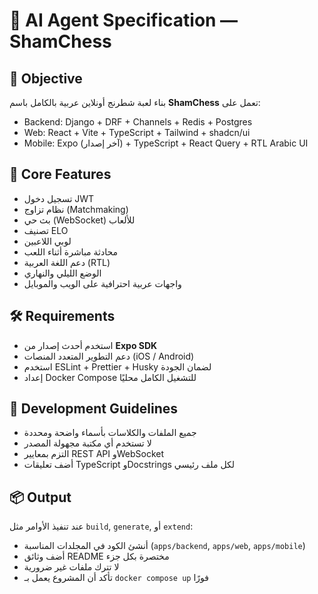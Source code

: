 # 🤖 AI Agent Specification — ShamChess

## 🎯 Objective
بناء لعبة شطرنج أونلاين عربية بالكامل باسم **ShamChess** تعمل على:
- Backend: Django + DRF + Channels + Redis + Postgres
- Web: React + Vite + TypeScript + Tailwind + shadcn/ui
- Mobile: Expo (آخر إصدار) + TypeScript + React Query + RTL Arabic UI

## 🧱 Core Features
- تسجيل دخول JWT
- نظام تزاوج (Matchmaking)
- بث حي (WebSocket) للألعاب
- تصنيف ELO
- لوبي اللاعبين
- محادثة مباشرة أثناء اللعب
- دعم اللغة العربية (RTL)
- الوضع الليلي والنهاري
- واجهات عربية احترافية على الويب والموبايل

## 🛠️ Requirements
- استخدم أحدث إصدار من **Expo SDK**
- دعم التطوير المتعدد المنصات (iOS / Android)
- استخدم ESLint + Prettier + Husky لضمان الجودة
- إعداد Docker Compose للتشغيل الكامل محليًا

## 💬 Development Guidelines
- جميع الملفات والكلاسات بأسماء واضحة ومحددة
- لا تستخدم أي مكتبة مجهولة المصدر
- التزم بمعايير REST API وWebSocket
- أضف تعليقات TypeScript وDocstrings لكل ملف رئيسي

## 📦 Output
عند تنفيذ الأوامر مثل `build`, `generate`, أو `extend`:
- أنشئ الكود في المجلدات المناسبة (`apps/backend`, `apps/web`, `apps/mobile`)
- أضف وثائق README مختصرة بكل جزء
- لا تترك ملفات غير ضرورية
- تأكد أن المشروع يعمل بـ `docker compose up` فورًا
